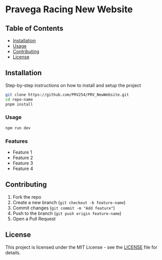 # Pravega Racing New Website

## Table of Contents
- [Installation](#installation)
- [Usage](#usage)
- [Contributing](#contributing)
- [License](#license)

## Installation 
Step-by-step instructions on how to install and setup the project

```bash
git clone https://github.com/PRV254/PRV_NewWebsite.git
cd repo-name
pnpm install
```

### Usage
```bash
npm run dev
```

### Features
- Feature 1
- Feature 2
- Feature 3
- Feature 4

## Contributing
1. Fork the repo
2. Create a new branch (`git checkout -b feature-name`)
3. Commit changes (`git commit -m "Add feature"`)
4. Push to the branch (`git push origin feature-name`)
5. Open a Pull Request

## License
This project is licensed under the MIT License - see the [LICENSE](LICENSE) file for details.